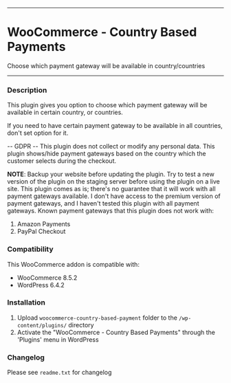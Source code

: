 
-----------------------

# WooCommerce - Country Based Payments

Choose which payment gateway will be available in country/countries

-----------------------

### Description

This plugin gives you option to choose which payment gateway will be available in certain country, or countries.

If you need to have certain payment gateway to be available in all countries, don't set option for it.

-- GDPR --
This plugin does not collect or modify any personal data.
This plugin shows/hide payment gateways based on the country which the customer selects during the checkout.

__NOTE__: Backup your website before updating the plugin. Try to test a new version of the plugin on the staging server before using the plugin on a live site.
This plugin comes as is; there's no guarantee that it will work with all payment gateways available. 
I don't have access to the premium version of payment gateways, and I haven't tested this plugin with all payment gateways.
Known payment gateways that this plugin does not work with:
1. Amazon Payments
2. PayPal Checkout

### Compatibility

This WooCommerce addon is compatible with:
* WooCommerce 8.5.2
* WordPress 6.4.2

### Installation

1. Upload `woocommerce-country-based-payment` folder to the `/wp-content/plugins/` directory
2. Activate the "WooCommerce - Country Based Payments" through the 'Plugins' menu in WordPress

### Changelog
Please see `readme.txt` for changelog
